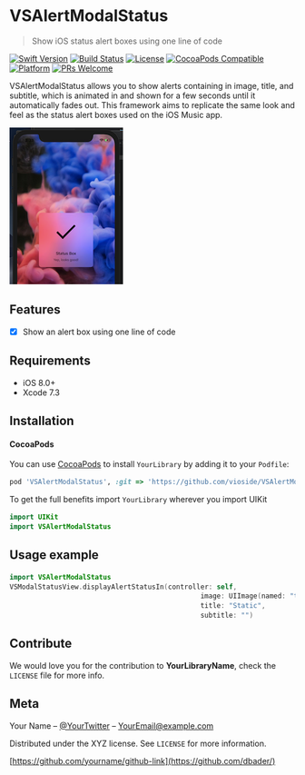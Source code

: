 # VSAlertModalStatus
> Show iOS status alert boxes using one line of code

[![Swift Version][swift-image]][swift-url]
[![Build Status][travis-image]][travis-url]
[![License][license-image]][license-url]
[![CocoaPods Compatible](https://img.shields.io/cocoapods/v/EZSwiftExtensions.svg)](https://img.shields.io/cocoapods/v/LFAlertController.svg)  
[![Platform](https://img.shields.io/cocoapods/p/LFAlertController.svg?style=flat)](http://cocoapods.org/pods/LFAlertController)
[![PRs Welcome](https://img.shields.io/badge/PRs-welcome-brightgreen.svg?style=flat-square)](http://makeapullrequest.com)

VSAlertModalStatus allows you to show alerts containing in image, title, and subtitle, which is animated in and shown for a few seconds until it automatically fades out. This framework aims to replicate the same look and feel as the status alert boxes used on the iOS Music app. 

![](example.png)

## Features

- [x] Show an alert box using one line of code

## Requirements

- iOS 8.0+
- Xcode 7.3

## Installation

#### CocoaPods
You can use [CocoaPods](http://cocoapods.org/) to install `YourLibrary` by adding it to your `Podfile`:

```ruby
pod 'VSAlertModalStatus', :git => 'https://github.com/vioside/VSAlertModalStatus', :tag => '0.0.1'
```

To get the full benefits import `YourLibrary` wherever you import UIKit

``` swift
import UIKit
import VSAlertModalStatus
```

## Usage example

```swift
import VSAlertModalStatus
VSModalStatusView.displayAlertStatusIn(controller: self,
                                               image: UIImage(named: "test")!,
                                               title: "Static",
                                               subtitle: "")
```

## Contribute

We would love you for the contribution to **YourLibraryName**, check the ``LICENSE`` file for more info.

## Meta

Your Name – [@YourTwitter](https://twitter.com/dbader_org) – YourEmail@example.com

Distributed under the XYZ license. See ``LICENSE`` for more information.

[https://github.com/yourname/github-link](https://github.com/dbader/)

[swift-image]:https://img.shields.io/badge/swift-4.0-green.svg
[swift-url]: https://swift.org/
[license-image]: https://img.shields.io/badge/License-MIT-blue.svg
[license-url]: LICENSE
[travis-image]: https://img.shields.io/travis/dbader/node-datadog-metrics/master.svg?style=flat-square
[travis-url]: https://travis-ci.org/dbader/node-datadog-metrics
[codebeat-image]: https://codebeat.co/badges/c19b47ea-2f9d-45df-8458-b2d952fe9dad
[codebeat-url]: https://codebeat.co/projects/github-com-vsouza-awesomeios-com
